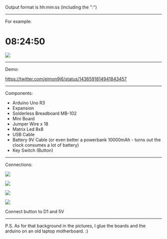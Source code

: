 Output format is hh:mm:ss (including the ":")

----------------------------------------------------------

For example: 

# 08:24:50

![](https://i.imgur.com/kpIQlcK.jpg)

---------------------------------------------------------

Demo:

https://twitter.com/eimon9j6/status/1436591814941843457

----------------------------------------------------------

Components:

* Arduino Uno R3
* Expansion
* Solderless Breadboard MB-102
* Mini Board
* Jumper Wire x 18
* Matrix Led 8x8
* USB Cable
* Battery 9V Cable  (or even better a powerbank 10000mAh  - turns out the clock consumes a lot of battery)
* Key Switch (Button)


-----------------------------------------------------------

Connections:

![](https://i.imgur.com/0s5TMFr.jpg)

![](https://i.imgur.com/3EurCtA.png)

![](https://i.imgur.com/PrMRWdn.png)

![](https://i.imgur.com/3nijPDL.jpg)

Connect button to D1 and 5V

-----------------------------------------------------------

P.S. As for that background in the pictures, I glue the boards and the arduino on an old laptop motherboard. :)
